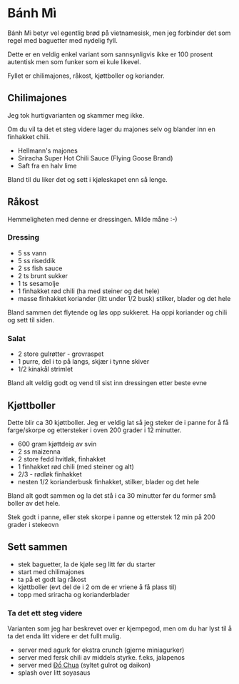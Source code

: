 # Bánh Mì

Bánh Mì betyr vel egentlig brød på vietnamesisk, men jeg forbinder det som regel med baguetter med nydelig fyll.

Dette er en veldig enkel variant som sannsynligvis ikke er 100 prosent autentisk men som funker som ei kule likevel.

Fyllet er chilimajones, råkost, kjøttboller og koriander.

## Chilimajones

Jeg tok hurtigvarianten og skammer meg ikke.

Om du vil ta det et steg videre lager du majones selv og blander inn en finhakket chili.

- Hellmann's majones
- Sriracha Super Hot Chili Sauce (Flying Goose Brand)
- Saft fra en halv lime

Bland til du liker det og sett i kjøleskapet enn så lenge.

## Råkost

Hemmeligheten med denne er dressingen. Milde måne :-)

### Dressing

- 5 ss vann
- 5 ss riseddik
- 2 ss fish sauce
- 2 ts brunt sukker
- 1 ts sesamolje
- 1 finhakket rød chili (ha med steiner og det hele)
- masse finhakket koriander (litt under 1/2 busk) stilker, blader og det hele

Bland sammen det flytende og løs opp sukkeret. Ha oppi koriander og chili og sett til siden.

### Salat

- 2 store gulrøtter - grovraspet
- 1 purre, del i to på langs, skjær i tynne skiver
- 1/2 kinakål strimlet

Bland alt veldig godt og vend til sist inn dressingen etter beste evne

## Kjøttboller

Dette blir ca 30 kjøttboller.
Jeg er veldig lat så jeg steker de i panne for å få farge/skorpe og ettersteker i oven 200 grader i 12 minutter.

- 600 gram kjøttdeig av svin
- 2 ss maizenna
- 2 store fedd hvitløk, finhakket
- 1 finhakket rød chili (med steiner og alt)
- 2/3 - rødløk finhakket
- nesten 1/2 korianderbusk finhakket, stilker, blader og det hele

Bland alt godt sammen og la det stå i ca 30 minutter før du former små boller av det hele.

Stek godt i panne, eller stek skorpe i panne og etterstek 12 min på 200 grader i stekeovn

## Sett sammen

- stek baguetter, la de kjøle seg litt før du starter
- start med chilimajones
- ta på et godt lag råkost
- kjøttboller (evt del de i 2 om de er vriene å få plass til)
- topp med sriracha og korianderblader

### Ta det ett steg videre

Varianten som jeg har beskrevet over er kjempegod, men om du har lyst til å ta det enda litt videre er det fullt mulig.
- server med agurk for ekstra crunch (gjerne miniagurker)
- server med fersk chili av middels styrke. f.eks, jalapenos
- server med [Đồ Chua](do-chua.md) (syltet gulrot og daikon)
- splash over litt soyasaus
